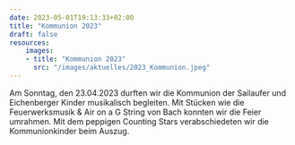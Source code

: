 ```yaml
---
date: 2023-05-01T19:13:33+02:00
title: "Kommunion 2023"
draft: false
resources:
    images:
    - title: "Kommunion 2023"
      src: "/images/aktuelles/2023_Kommunion.jpeg"
---
```


Am Sonntag, den 23.04.2023 durften wir die Kommunion der Sailaufer und Eichenberger Kinder musikalisch begleiten. 
Mit Stücken wie die Feuerwerksmusik & Air on a G String von Bach konnten wir die Feier umrahmen. Mit dem peppigen Counting Stars verabschiedeten wir die Kommunionkinder beim Auszug.